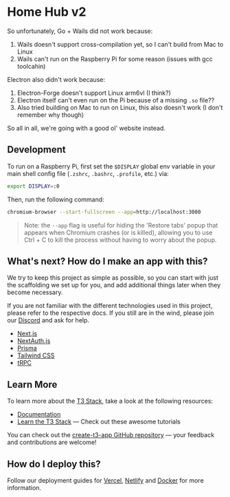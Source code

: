 # Home Hub v2

So unfortunately, Go + Wails did not work because:

1. Wails doesn't support cross-compilation yet, so I can't build from Mac to Linux
2. Wails can't run on the Raspberry Pi for some reason (issues with gcc toolcahin)

Electron also didn't work because:

1. Electron-Forge doesn't support Linux arm6vl (I think?)
2. Electron itself can't even run on the Pi because of a missing `.so` file??
3. Also tried building on Mac to run on Linux, this also doesn't work (I don't remember why though)

So all in all, we're going with a good ol' website instead.

## Development

To run on a Raspberry Pi, first set the `$DISPLAY` global env variable in your main shell config file (`.zshrc`, `.bashrc`, `.profile`, etc.) via:

```bash
export DISPLAY=:0
```

Then, run the following command:

```zsh
chromium-browser --start-fullscreen --app=http://localhost:3000
```

> Note: the `--app` flag is useful for hiding the 'Restore tabs' popup that appears when Chromium crashes (or is killed),
> allowing you to use Ctrl + C to kill the process without having to worry about the popup.

## What's next? How do I make an app with this?

We try to keep this project as simple as possible, so you can start with just the scaffolding we set up for you, and add additional things later when they become necessary.

If you are not familiar with the different technologies used in this project, please refer to the respective docs. If you still are in the wind, please join our [Discord](https://t3.gg/discord) and ask for help.

- [Next.js](https://nextjs.org)
- [NextAuth.js](https://next-auth.js.org)
- [Prisma](https://prisma.io)
- [Tailwind CSS](https://tailwindcss.com)
- [tRPC](https://trpc.io)

## Learn More

To learn more about the [T3 Stack](https://create.t3.gg/), take a look at the following resources:

- [Documentation](https://create.t3.gg/)
- [Learn the T3 Stack](https://create.t3.gg/en/faq#what-learning-resources-are-currently-available) — Check out these awesome tutorials

You can check out the [create-t3-app GitHub repository](https://github.com/t3-oss/create-t3-app) — your feedback and contributions are welcome!

## How do I deploy this?

Follow our deployment guides for [Vercel](https://create.t3.gg/en/deployment/vercel), [Netlify](https://create.t3.gg/en/deployment/netlify) and [Docker](https://create.t3.gg/en/deployment/docker) for more information.
